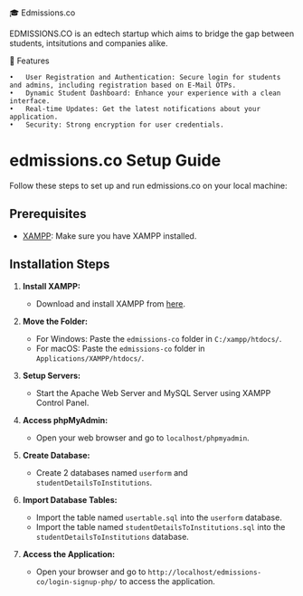 
🎓 Edmissions.co

EDMISSIONS.CO is an edtech startup which aims to bridge the gap between students, intsitutions and companies alike.

🚀 Features

	•	User Registration and Authentication: Secure login for students and admins, including registration based on E-Mail OTPs.
	•	Dynamic Student Dashboard: Enhance your experience with a clean interface.
	•	Real-time Updates: Get the latest notifications about your application.
	•	Security: Strong encryption for user credentials.

# edmissions.co Setup Guide

Follow these steps to set up and run edmissions.co on your local machine:

## Prerequisites
- [XAMPP](https://www.apachefriends.org/index.html): Make sure you have XAMPP installed.

## Installation Steps

1. **Install XAMPP:**
   - Download and install XAMPP from [here](https://www.apachefriends.org/index.html).

2. **Move the Folder:**
   - For Windows: Paste the `edmissions-co` folder in `C:/xampp/htdocs/`.
   - For macOS: Paste the `edmissions-co` folder in `Applications/XAMPP/htdocs/`.

3. **Setup Servers:**
   - Start the Apache Web Server and MySQL Server using XAMPP Control Panel.

4. **Access phpMyAdmin:**
   - Open your web browser and go to `localhost/phpmyadmin`.

5. **Create Database:**
   - Create 2 databases named `userform` and `studentDetailsToInstitutions`.

6. **Import Database Tables:**
   - Import the table named `usertable.sql` into the `userform` database.
   - Import the table named `studentDetailsToInstitutions.sql` into the `studentDetailsToInstitutions` database.

7. **Access the Application:**
   - Open your browser and go to `http://localhost/edmissions-co/login-signup-php/` to access the application.
